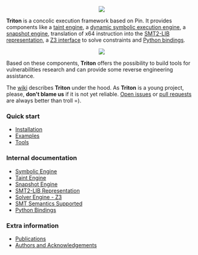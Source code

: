 <p align="center"><img src="http://shell-storm.org/files/triton_logo_1.png"/></p>

**Triton** is a concolic execution framework based on Pin. It provides components like a 
[taint engine](https://github.com/JonathanSalwan/Triton/wiki/Taint-Engine), a 
[dynamic symbolic execution engine](https://github.com/JonathanSalwan/Triton/wiki/Symbolic-Engine), a 
[snapshot engine](https://github.com/JonathanSalwan/Triton/wiki/Snapshot-Engine), translation of x64 
instruction into the [SMT2-LIB representation](https://github.com/JonathanSalwan/Triton/wiki/SMT2-LIB-Representation), 
a [Z3 interface](https://github.com/JonathanSalwan/Triton/wiki/Solver-Engine-Z3) to solve constraints 
and [Python bindings](https://github.com/JonathanSalwan/Triton/wiki/Python-Bindings).

<p align="center"><img src="http://shell-storm.org/files/triton_archi_3.svg"/></p>

Based on these components, **Triton** offers the possibility to build tools for vulnerabilities 
research and can provide some reverse engineering assistance.

The [wiki](https://github.com/JonathanSalwan/Triton/wiki) describes **Triton** under the hood. As **Triton** is a young project, 
please, **don't blame us** if it is not yet reliable. [Open issues](https://github.com/JonathanSalwan/Triton/issues) or 
[pull requests](https://github.com/JonathanSalwan/Triton/pulls) are always better than troll =).

### Quick start

* [Installation](https://github.com/JonathanSalwan/Triton/wiki/Installation)
* [Examples](https://github.com/JonathanSalwan/Triton/wiki/Examples)
* [Tools](https://github.com/JonathanSalwan/Triton/wiki/Tools)

### Internal documentation

* [Symbolic Engine](https://github.com/JonathanSalwan/Triton/wiki/Symbolic-Engine)
* [Taint Engine](https://github.com/JonathanSalwan/Triton/wiki/Taint-Engine)
* [Snapshot Engine](https://github.com/JonathanSalwan/Triton/wiki/Snapshot-Engine)
* [SMT2-LIB Representation](https://github.com/JonathanSalwan/Triton/wiki/SMT2-LIB-Representation)
* [Solver Engine - Z3](https://github.com/JonathanSalwan/Triton/wiki/Solver-Engine-Z3)
* [SMT Semantics Supported](https://github.com/JonathanSalwan/Triton/wiki/SMT-Semantics-Supported)
* [Python Bindings](https://github.com/JonathanSalwan/Triton/wiki/Python-Bindings)

### Extra information

* [Publications](https://github.com/JonathanSalwan/Triton/wiki/Publications)
* [Authors and Acknowledgements](https://github.com/JonathanSalwan/Triton/wiki/Authors-and-Acknowledgements)


